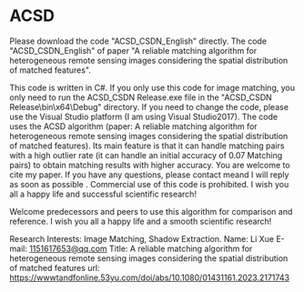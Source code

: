 # ACSD
Please download the code "ACSD_CSDN_English" directly.
The code "ACSD_CSDN_English" of paper "A reliable matching algorithm for heterogeneous remote sensing images considering the spatial distribution of matched features".

This code is written in C#. If you only use this code for image matching, you only need to run the ACSD_CSDN Release.exe file in the "ACSD_CSDN Release\bin\x64\Debug" directory. If you need to change the code, please use the Visual Studio platform (I am using Visual Studio2017). The code uses the ACSD algorithm (paper: A reliable matching algorithm for heterogeneous remote sensing images considering the spatial distribution of matched features). Its main feature is that it can handle matching pairs with a high outlier rate (it can handle an initial accuracy of 0.07 Matching pairs) to obtain matching results with higher accuracy. You are welcome to cite my paper. If you have any questions, please contact meand I will reply as soon as possible . Commercial use of this code is prohibited. I wish you all a happy life and successful scientific research!

Welcome predecessors and peers to use this algorithm for comparison and reference.
I wish you all a happy life and a smooth scientific research!

Research Interests: Image Matching, Shadow Extraction.
Name: Li Xue
E-mail: 1151617653@qq.com
Title: A reliable matching algorithm for heterogeneous remote sensing images considering the spatial distribution of matched features
url: https://wwwtandfonline.53yu.com/doi/abs/10.1080/01431161.2023.2171743

